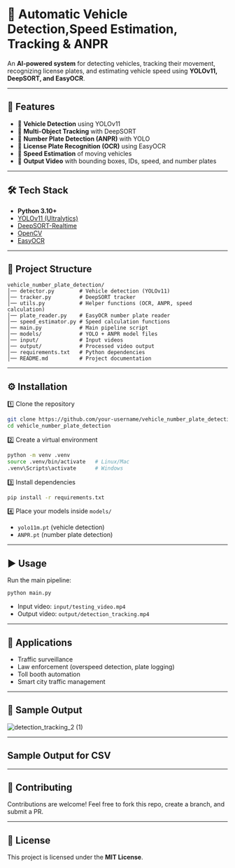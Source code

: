 # 🚗 Automatic Vehicle Detection,Speed Estimation, Tracking & ANPR  

An **AI-powered system** for detecting vehicles, tracking their movement, recognizing license plates, and estimating vehicle speed using **YOLOv11, DeepSORT, and EasyOCR**.  

---

## 📌 Features  
- 🔹 **Vehicle Detection** using YOLOv11  
- 🔹 **Multi-Object Tracking** with DeepSORT  
- 🔹 **Number Plate Detection (ANPR)** with YOLO  
- 🔹 **License Plate Recognition (OCR)** using EasyOCR  
- 🔹 **Speed Estimation** of moving vehicles  
- 🔹 **Output Video** with bounding boxes, IDs, speed, and number plates  

---

## 🛠️ Tech Stack  
- **Python 3.10+**  
- [YOLOv11 (Ultralytics)](https://github.com/ultralytics/ultralytics)  
- [DeepSORT-Realtime](https://github.com/levan92/deep-sort-realtime)  
- [OpenCV](https://opencv.org/)  
- [EasyOCR](https://github.com/JaidedAI/EasyOCR)  

---

## 📂 Project Structure  

```
vehicle_number_plate_detection/
│── detector.py        # Vehicle detection (YOLOv11)
│── tracker.py         # DeepSORT tracker
│── utils.py           # Helper functions (OCR, ANPR, speed calculation)
│── plate_reader.py    # EasyOCR number plate reader
│── speed_estimator.py # Speed calculation functions
│── main.py            # Main pipeline script
│── models/            # YOLO + ANPR model files
│── input/             # Input videos
│── output/            # Processed video output
│── requirements.txt   # Python dependencies
│── README.md          # Project documentation
```

---

## ⚙️ Installation  

1️⃣ Clone the repository  
```bash
git clone https://github.com/your-username/vehicle_number_plate_detection.git
cd vehicle_number_plate_detection
```

2️⃣ Create a virtual environment  
```bash
python -m venv .venv
source .venv/bin/activate   # Linux/Mac
.venv\Scripts\activate      # Windows
```

3️⃣ Install dependencies  
```bash
pip install -r requirements.txt
```

4️⃣ Place your models inside `models/`  
- `yolo11m.pt` (vehicle detection)  
- `ANPR.pt` (number plate detection)  

---

## ▶️ Usage  

Run the main pipeline:  
```bash
python main.py
```

- Input video: `input/testing_video.mp4`  
- Output video: `output/detection_tracking.mp4`  

---

## 🎯 Applications  
- Traffic surveillance  
- Law enforcement (overspeed detection, plate logging)  
- Toll booth automation  
- Smart city traffic management  

---

## 📸 Sample Output
![detection_tracking_2 (1)](https://github.com/user-attachments/assets/1a65d987-95c1-40be-b101-e5b58a9d0f2f)

---
## Sample Output for CSV


---
## 🤝 Contributing  
Contributions are welcome! Feel free to fork this repo, create a branch, and submit a PR.  

---

## 📜 License  
This project is licensed under the **MIT License**.  
